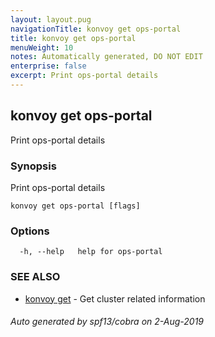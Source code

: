 ```yaml
---
layout: layout.pug
navigationTitle: konvoy get ops-portal
title: konvoy get ops-portal
menuWeight: 10
notes: Automatically generated, DO NOT EDIT
enterprise: false
excerpt: Print ops-portal details
---
```


## konvoy get ops-portal

Print ops-portal details

### Synopsis

Print ops-portal details

```
konvoy get ops-portal [flags]
```

### Options

```
  -h, --help   help for ops-portal
```

### SEE ALSO

* [konvoy get](../)	 - Get cluster related information

###### Auto generated by spf13/cobra on 2-Aug-2019
